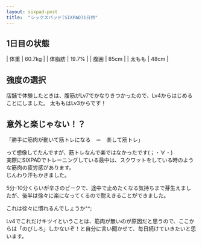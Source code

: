 ```yaml
---
layout: sixpad-post
title:  "シックスパッド(SIXPAD)1日目"
---
```


## 1日目の状態

| 体重   | 60.7kg |
| 体脂肪 | 19.7% |
| 腹囲 | 85cm |
| 太もも | 48cm |


## 強度の選択
店舗で体験したときは、腹筋がLv7でかなりきつかったので、Lv4からはじめることにしました。
太ももはLv3からです！


## 意外と楽じゃない！？

「勝手に筋肉が動いて筋トレになる　＝　楽して筋トレ」

って想像してたんですが、筋トレなんで楽ではなかったです(；・∀・)  
実際にSIXPADでトレーニングしている最中は、スクワットをしている時のような筋肉の疲労感があります。  
じんわり汗もかきました。

5分-10分くらいが辛さのピークで、途中で止めたくなる気持ちまで芽生えましたが、後半は徐々に楽になってくるので耐えきることができました。

これは徐々に慣れるんでしょうか^^;

Lv4でこれだけキツイということは、筋肉が無いのが原因だと思うので、ここからは「のびしろ」しかないぞ！と自分に言い聞かせて、毎日続けていきたいと思います。
